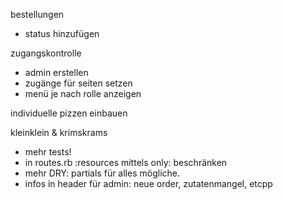 bestellungen
- status hinzufügen

zugangskontrolle
- admin erstellen
- zugänge für seiten setzen
- menü je nach rolle anzeigen

individuelle pizzen einbauen

kleinklein & krimskrams
- mehr tests!
- in routes.rb :resources mittels only: beschränken
- mehr DRY: partials für alles mögliche.
- infos in header für admin: neue order, zutatenmangel, etcpp
